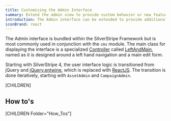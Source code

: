 ```yaml
---
title: Customising the Admin Interface
summary: Extend the admin view to provide custom behavior or new features for CMS and admin users.
introduction: The Admin interface can be extended to provide additional functionality to users and custom interfaces for managing data.
iconBrand: react
---
```


The Admin interface is bundled within the SilverStripe Framework but is most commonly used in conjunction with the `cms`
module. The main class for displaying the interface is a specialized [Controller](api:SilverStripe\Control\Controller) called [LeftAndMain](api:SilverStripe\Admin\LeftAndMain), named
as it is designed around a left hand navigation and a main edit form.

Starting with SilverStripe 4, the user interface logic is transitioned from
jQuery and [jQuery.entwine](https://github.com/hafriedlander/jquery.entwine),
which is replaced with [ReactJS](http://reactjs.com/). The transition is
done iteratively, starting with `AssetAdmin` and `CampaignAdmin`.

[CHILDREN]

## How to's

[CHILDREN Folder="How_Tos"]
